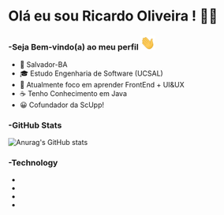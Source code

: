 <h1> Olá eu sou Ricardo Oliveira ! 🧑‍💻 </h1>

### -Seja Bem-vindo(a) ao meu perfil <img src="https://raw.githubusercontent.com/parth-27/parth-27/master/Hi.gif" width="30px" style="max-width:100%;"> 




<ul>
    <li> 📍  Salvador-BA </li>
    <li> 🎓 Estudo Engenharia de Software (UCSAL) </li>
    <li> 🎨 Atualmente foco em aprender FrontEnd + UI&UX </li>
    <li> ☕️ Tenho Conhecimento em Java </li>
    <li> 😀 Cofundador da ScUpp!</li>
</ul>

### -GitHub Stats
![Anurag's GitHub stats](https://github-readme-stats.vercel.app/api?username=ricardoliveiraf2m&show_icons=true&theme=gruvbox) 

### -Technology

<ul>
    <li> </li>
    <li> </li>
    <li> </li>
    <li> </li>  
</ul>    
